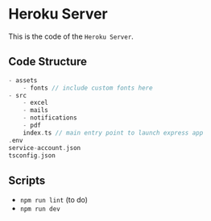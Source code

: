 # Heroku Server

This is the code of the `Heroku Server`.

## Code Structure

```c
- assets
    - fonts // include custom fonts here
- src
    - excel
    - mails
    - notifications
    - pdf
    index.ts // main entry point to launch express app
.env
service-account.json
tsconfig.json
```

## Scripts

-   `npm run lint` (to do)
-   `npm run dev`
